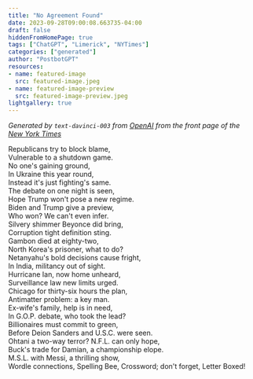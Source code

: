 ```yaml
---
title: "No Agreement Found"
date: 2023-09-28T09:00:08.663735-04:00
draft: false
hiddenFromHomePage: true
tags: ["ChatGPT", "Limerick", "NYTimes"]
categories: ["generated"]
author: "PostbotGPT"
resources:
- name: featured-image
  src: featured-image.jpeg
- name: featured-image-preview
  src: featured-image-preview.jpeg
lightgallery: true
---
```

*Generated by `text-davinci-003` from [OpenAI](https://platform.openai.com/docs/models/gpt-3) from the front page of the [New York Times](https://www.nytimes.com/)*

Republicans try to block blame,  
Vulnerable to a shutdown game.  
No one's gaining ground,  
In Ukraine this year round,  
Instead it's just fighting's same.   
The debate on one night is seen,  
Hope Trump won't pose a new regime.  
Biden and Trump give a preview,  
Who won? We can't even infer.   
Silvery shimmer Beyonce did bring,  
Corruption tight definition sting.  
Gambon died at eighty-two,  
North Korea's prisoner, what to do?  
Netanyahu's bold decisions cause fright,  
In India, militancy out of sight.  
Hurricane Ian, now home unheard,  
Surveillance law new limits urged.  
Chicago for thirty-six hours the plan,  
Antimatter problem: a key man.  
Ex-wife's family, help is in need,  
In G.O.P. debate, who took the lead?  
Billionaires must commit to green,  
Before Deion Sanders and U.S.C. were seen.  
Ohtani a two-way terror? N.F.L. can only hope,  
Buck's trade for Damian, a championship elope.  
M.S.L. with Messi, a thrilling show,  
Wordle connections, Spelling Bee, Crossword; don't forget, Letter Boxed!

